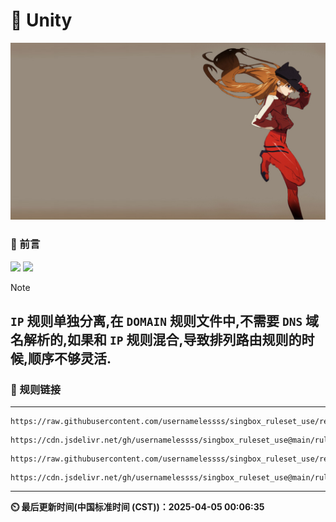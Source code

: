
# 🧸 Unity
![](https://raw.githubusercontent.com/usernamelessss/picture-bed/main/images/202504042256831.jpg)
### 📣 前言
![](https://shields.io/badge/-移除重复规则-ff69b4) ![](https://shields.io/badge/-IP&nbsp;规则单独存放不与&nbsp;DOMAIN&nbsp;等混合-green)
> [!NOTE]
**`IP` 规则单独分离,在 `DOMAIN` 规则文件中,不需要 `DNS` 域名解析的,如果和 `IP` 规则混合,导致排列路由规则的时候,顺序不够灵活.**
---

###  🔗 规则链接
---

```url
https://raw.githubusercontent.com/usernamelessss/singbox_ruleset_use/refs/heads/main/rule/Unity/Unity_No_IP.json
```

```url
https://cdn.jsdelivr.net/gh/usernamelessss/singbox_ruleset_use@main/rule/Unity/Unity_No_IP.json
```

```url
https://raw.githubusercontent.com/usernamelessss/singbox_ruleset_use/refs/heads/main/rule/Unity/Unity_No_IP.srs
```

```url
https://cdn.jsdelivr.net/gh/usernamelessss/singbox_ruleset_use@main/rule/Unity/Unity_No_IP.srs
```

---
**⏲️ 最后更新时间(中国标准时间 (CST))：2025-04-05 00:06:35**